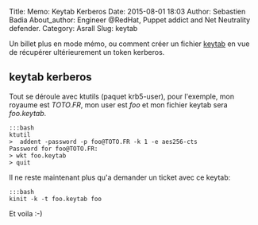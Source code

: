 Title: Memo: Keytab Kerberos
Date: 2015-08-01 18:03
Author: Sebastien Badia
About_author: Engineer @RedHat, Puppet addict and Net Neutrality defender.
Category: Asrall
Slug: keytab

Un billet plus en mode mémo, ou comment créer un fichier [keytab](http://web.mit.edu/kerberos/krb5-devel/doc/basic/keytab_def.html) en vue de récupérer ultérieurement un token kerberos.

## keytab kerberos

Tout se déroule avec ktutils (paquet krb5-user), pour l'exemple, mon royaume est
*TOTO.FR*, mon user est *foo* et mon fichier keytab sera *foo.keytab*.

    :::bash
    ktutil
    >  addent -password -p foo@TOTO.FR -k 1 -e aes256-cts
    Password for foo@TOTO.FR:
    > wkt foo.keytab
    > quit

Il ne reste maintenant plus qu'a demander un ticket avec ce keytab:

    :::bash
    kinit -k -t foo.keytab foo

Et voila :-)
